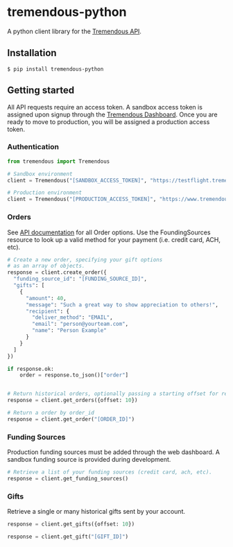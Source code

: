 tremendous-python
==============

A python client library for the [Tremendous API][1].

## Installation

```console
$ pip install tremendous-python
```

## Getting started

All API requests require an access token.  A sandbox access token is assigned upon signup through the [Tremendous Dashboard][2]. Once you are ready to move to production, you will be assigned a production access token.

### Authentication

```python
from tremendous import Tremendous

# Sandbox environment
client = Tremendous("[SANDBOX_ACCESS_TOKEN]", "https://testflight.tremendous.com")

# Production environment
client = Tremendous("[PRODUCTION_ACCESS_TOKEN]", "https://www.tremendous.com")
```

### Orders

See [API documentation][3] for all Order options.  Use the FoundingSources resource to look up a valid method for your payment (i.e. credit card, ACH, etc).

```python
# Create a new order, specifying your gift options
# as an array of objects.
response = client.create_order({
  "funding_source_id": "[FUNDING_SOURCE_ID]",
  "gifts": [
    {
      "amount": 40,
      "message": "Such a great way to show appreciation to others!",
      "recipient": {
        "deliver_method": "EMAIL",
        "email": "person@yourteam.com",
        "name": "Person Example"
      }
    }
  ]
})

if response.ok:
    order = response.to_json()["order"]


# Return historical orders, optionally passing a starting offset for results.
response = client.get_orders({offset: 10})

# Return a order by order_id
response = client.get_order("[ORDER_ID]")
```

### Funding Sources
Production funding sources must be added through the web dashboard. A sandbox funding source is provided during development.

```python
# Retrieve a list of your funding sources (credit card, ach, etc).
response = client.get_funding_sources()
```

### Gifts
Retrieve a single or many historical gifts sent by your account.

```python
response = client.get_gifts({offset: 10})

response = client.get_gift("[GIFT_ID]")
```

[1]: https://tremendous.com/docs
[2]: https://tremendous.com/rewards
[3]: https://tremendous.com/docs
